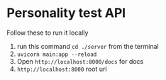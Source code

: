 # Personality test API

Follow these to run it locally

1. run this command `cd ./server` from the terminal
2. `uvicorn main:app --reload`
3. Open `http://localhost:8000/docs` for docs
4. `http://localhost:8000` root url
